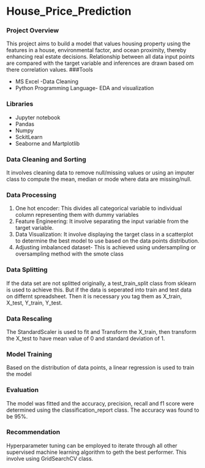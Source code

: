# House_Price_Prediction
### Project Overview
This project aims to build a model that values housing property  using the features in a house, environmental factor, and ocean proximity, thereby enhancing real estate decisions.  Relationship between all data input points are compared with the target variable  and inferences are drawn based om there correlation values.
###Tools
- MS Excel -Data Cleaning
- Python Programming Language- EDA and visualization
### Libraries
- Jupyter notebook
- Pandas
- Numpy
- SckitLearn
- Seaborne and Martplotlib
### Data Cleaning and Sorting
It involves cleaning data to remove null/missing values or using an imputer class to compute the mean, median or mode where data are missing/null.
### Data Processing
1. One hot encoder: This divides all categorical variable to individual column representing them with dummy variables
2. Feature Engineering:  It involve separating the input variable from the target variable.
3. Data Visualization: It involve displaying the target class in a scatterplot to determine the best model to use based on the data points distribution.
4. Adjusting imbalanced dataset- This is achieved using undersampling or oversampling method with the smote class
### Data Splitting
If the data set are not splitted originally, a test_train_split class from sklearn is used to achieve this. But if the data is seperated into train and test data on differnt spreadsheet. Then it is necessary you tag them as X_train, X_test, Y_train, Y_test.
### Data Rescaling
The StandardScaler is used to fit and Transform the X_train, then transform the X_test to have mean value of 0 and standard deviation of 1.
### Model Training
Based on the distribution of data points, a linear regression is used to train the model
###  Evaluation
The model was fitted and the accuracy, precision, recall and f1 score were determined using the classification_report class.
The accuracy was found to be 95%.
### Recommendation
Hyperparameter tuning can be employed to iterate through all other supervised machine learning algorithm to geth the best performer. This involve using GridSearchCV class.
